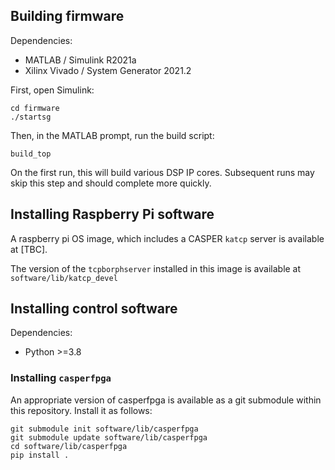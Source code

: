 
## Building firmware

Dependencies:

- MATLAB / Simulink R2021a
- Xilinx Vivado / System Generator 2021.2


First, open Simulink:

```
cd firmware
./startsg
```

Then, in the MATLAB prompt, run the build script:

```
build_top
```

On the first run, this will build various DSP IP cores.
Subsequent runs may skip this step and should complete more quickly.

## Installing Raspberry Pi software

A raspberry pi OS image, which includes a CASPER `katcp` server is available at [TBC].

The version of the `tcpborphserver` installed in this image is available at `software/lib/katcp_devel`

## Installing control software

Dependencies:

- Python >=3.8

### Installing `casperfpga`

An appropriate version of casperfpga is available as a git submodule within this repository.
Install it as follows:

```
git submodule init software/lib/casperfpga
git submodule update software/lib/casperfpga
cd software/lib/casperfpga
pip install .
```
